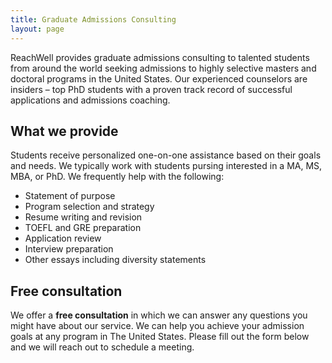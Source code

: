 ```yaml
---
title: Graduate Admissions Consulting
layout: page
---
```


ReachWell provides graduate admissions consulting to talented students from around the world seeking admissions to highly selective masters and doctoral programs in the United States. Our experienced counselors are insiders – top PhD students with a proven track record of successful applications and admissions coaching.


## What we provide

Students receive personalized one-on-one assistance based on their goals and needs. We typically work with students pursing interested in a MA, MS, MBA, or PhD. We frequently help with the following:

* Statement of purpose
* Program selection and strategy
* Resume writing and revision
* TOEFL and GRE preparation
* Application review
* Interview preparation
* Other essays including diversity statements
 
## Free consultation

We offer a **free consultation** in which we can answer any questions you might have about our service. We can help you achieve your admission goals at any program in The United States. Please fill out the form below and we will reach out to schedule a meeting.